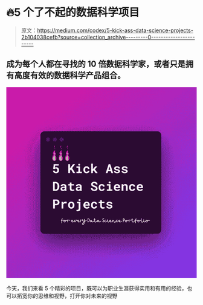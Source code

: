 # 🔥5 个了不起的数据科学项目

> 原文：<https://medium.com/codex/5-kick-ass-data-science-projects-2b104038cefb?source=collection_archive---------0----------------------->

## 成为每个人都在寻找的 10 倍数据科学家，或者只是拥有高度有效的数据科学产品组合。

![](img/efbf753c7285c0e36c524b4eb2edeb9f.png)

今天，我们来看 5 个精彩的项目，既可以为职业生涯获得实用和有用的经验，也可以拓宽你的思维和视野，打开你对未来的视野